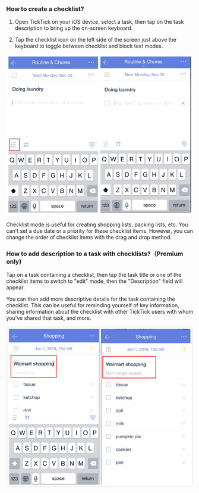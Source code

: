### How to create a checklist?

1. Open TickTick on your iOS device, select a task, then tap on the task description to bring up the on-screen keyboard.

2. Tap the checklist icon on the left side of the screen just above the keyboard to toggle between checklist and block text modes.

![](checklist23.jpg)

Checklist mode is useful for creating shopping lists, packing lists, etc. You can't set a due date or a priority for these checklist items. However, you can change the order of checklist items with the drag and drop method.

### How to add description to a task with checklists?（Premium only\)

Tap on a task containing a checklist, then tap the task title or one of the checklist items to switch to "edit" mode, then the "Description" field will appear.

You can then add more descriptive details for the task containing the checklist. This can be useful for reminding yourself of key information, sharing information about the checklist with other TickTick users with whom you've shared that task, and more.

![](description12.jpg)

